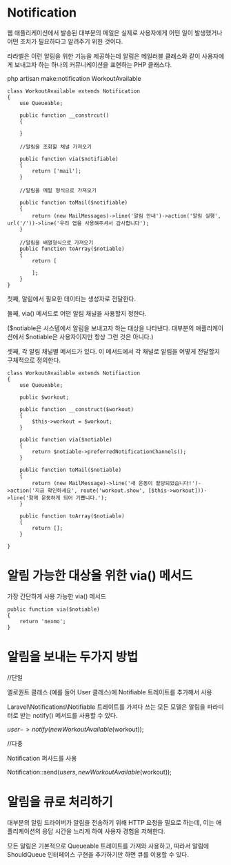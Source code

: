 # Notification

웹 애플리케이션에서 발송된 대부분의 메일은 실제로 사용자에게 어떤 일이 발생했거나 어떤 조치가 필요하다고 알려주기 위한 것이다.

라라벨은 이런 알림을 위한 기능을 제공하는데 알림은 메일러블 클래스와 같이 사용자에게 보내고자 하는 하나의 커뮤니케이션을 표현하는 PHP 클래스다.

php artisan make:notification WorkoutAvailable

```
class WorkoutAvailable extends Notification
{
    use Queueable;

    public function __constrcut()
    {

    }

    //알림을 조회할 채널 가져오기

    public function via($notifiable)
    {
        return ['mail'];
    }

    //알림을 메일 형식으로 가져오기

    public function toMail($notifiable)
    {
        return (new MailMessages)->line('알림 안내')->action('알림 실행', url('/'))->line('우리 앱을 사용해주셔서 감사합니다');
    }

    //알림을 배열형식으로 가져오기
    public function toArray($notiable)
    {
        return [

        ];
    }
}
```

첫째, 알림에서 필요한 데이터는 생성자로 전달한다.

둘째, via() 메서드로 어떤 알림 채널을 사용할지 정한다. 

($notiable은 시스템에서 알림을 보내고자 하는 대상을 나타낸다. 대부분의 애플리케이션에서 $notiable은 사용자이지만 항상 그런 것은 아니다.)

셋째, 각 알림 채널별 메서드가 있다. 이 메서드에서 각 채널로 알림을 어떻게 전달할지 구체적으로 정의한다.

```
class WorkoutAvailable extends Notifiaction
{
    use Queueable;

    public $workout;

    public function __construct($workout)
    {
        $this->workout = $workout;
    }

    public function via($notiable)
    {
        return $notiable->preferredNotificationChannels();
    }

    public function toMail($notiable)
    {
        return (new MailMessage)->line('새 운동이 할당되었습니다!')->action('지금 확인하세요', route('workout.show', [$this->workout]))->line('함께 운동하게 되어 기쁩니다.');
    }

    public function toArray($notiable)
    {
        return [];
    }

}
```

# 알림 가능한 대상을 위한 via() 메서드


가장 간단하게 사용 가능한 via() 메서드

```
public function via($notiable)
{
    return 'nexmo';
}
```

# 알림을 보내는 두가지 방법

//단일

엘로퀀트 클래스 (예를 들어 User 클래스)에 Notifiable 트레이트를 추가해서 사용

Laravel\Notifications\Notifiable 트레이트를 가져다 쓰는 모든 모델은 알림을 파라미터로 받는 notify() 메서드를 사용할 수 있다.

$user->notify(new WorkoutAvailable($workout));

//다중

Notification 퍼사드를 사용

Notification::send($users, new WorkoutAvailable($workout));

# 알림을 큐로 처리하기

대부분의 알림 드라이버가 알림을 전송하기 위해 HTTP 요청을 필요로 하는데, 이는 애플리케이션의 응답 시간을 느리게 하여 사용자 경험을 저해한다.

모든 알림은 기본적으로 Queueable 트레이트를 가져와 사용하고, 따라서 알림에 ShouldQueue 인터페이스 구현을 추가하기만 하면 큐를 이용할 수 있다.

